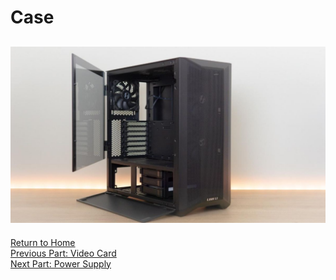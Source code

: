 # Case 
## ![Computer Case](../images/case.jpg)

[Return to Home](https://github.com/rhd45-edu/IT-1600-Final-Project#readme)  
[Previous Part: Video Card](videocard.md)  
[Next Part: Power Supply](powersupply.md)  
